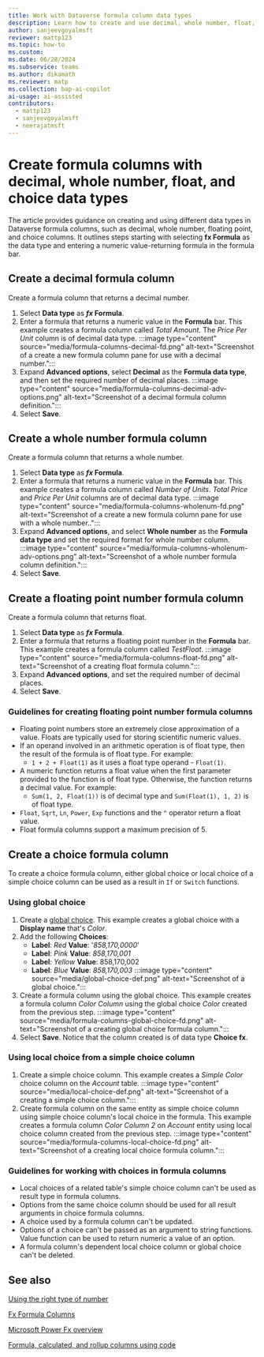 ```yaml
---
title: Work with Dataverse formula column data types
description: Learn how to create and use decimal, whole number, float, and choice data types in formula columns.
author: sanjeevgoyalmsft
reviewer: mattp123
ms.topic: how-to
ms.custom: 
ms.date: 06/28/2024
ms.subservice: teams
ms.author: dikamath
ms.reviewer: matp
ms.collection: bap-ai-copilot
ai-usage: ai-assisted
contributors:
  - mattp123
  - sanjeevgoyalmsft
  - neerajatmsft
---
```

# Create formula columns with decimal, whole number, float, and choice data types

The article provides guidance on creating and using different data types in Dataverse formula columns, such as decimal, whole number, floating point, and choice columns. It outlines steps starting with selecting **fx Formula** as the data type and entering a numeric value-returning formula in the formula bar.

## Create a decimal formula column

Create a formula column that returns a decimal number.

1. Select **Data type** as ***fx* Formula**.
1. Enter a formula that returns a numeric value in the **Formula** bar.
   This example creates a formula column called *Total Amount*. The *Price Per Unit* column is of decimal data type.
   :::image type="content" source="media/formula-columns-decimal-fd.png" alt-text="Screenshot of a create a new formula column pane for use with a decimal number.":::
1. Expand **Advanced options**, select **Decimal** as the **Formula data type**, and then set the required number of decimal places.
  :::image type="content" source="media/formula-columns-decimal-adv-options.png" alt-text="Screenshot of a decimal formula column definition.":::
1. Select **Save**.

## Create a whole number formula column

Create a formula column that returns a whole number.

1. Select **Data type** as ***fx* Formula**.
1. Enter a formula that returns a numeric value in the **Formula** bar.
   This example creates a formula column called *Number of Units*. *Total Price* and *Price Per Unit* columns are of decimal data type.
   :::image type="content" source="media/formula-columns-wholenum-fd.png" alt-text="Screenshot of a create a new formula column pane for use with a whole number..":::
1. Expand **Advanced options**, and select **Whole number** as the **Formula data type** and set the required format for whole number column.
  :::image type="content" source="media/formula-columns-wholenum-adv-options.png" alt-text="Screenshot of a whole number formula column definition.":::
1. Select **Save**.

## Create a floating point number formula column

Create a formula column that returns float.

1. Select **Data type** as ***fx* Formula**.
1. Enter a formula that returns a floating point number in the **Formula** bar.
   This example creates a formula column called *TestFloat*.
   :::image type="content" source="media/formula-columns-float-fd.png" alt-text="Screenshot of a creating float formula column.":::
1. Expand **Advanced options**, and set the required number of decimal places.
1. Select **Save**.

### Guidelines for creating floating point number formula columns

- Floating point numbers store an extremely close approximation of a value. Floats are typically used for storing scientific numeric values.
- If an operand involved in an arithmetic operation is of float type, then the result of the formula is of float type. For example:
   - ```1 + 2 + Float(1)``` as it uses a float type operand - ```Float(1)```.
- A numeric function returns a float value when the first parameter provided to the function is of float type. Otherwise, the function returns a decimal value. For example:
  - ```Sum(1, 2, Float(1))``` is of decimal type and ```Sum(Float(1), 1, 2)``` is of float type.
- ```Float```, ```Sqrt```, ```Ln```, ```Power```, ```Exp``` functions and the ```^``` operator return a float value.
- Float formula columns support a maximum precision of 5.

## Create a choice formula column

To create a choice formula column, either global choice or local choice of a simple choice column can be used as a result in ```If``` or ```Switch``` functions.

### Using global choice

1. Create a [global choice](custom-picklists.md). This example creates a global choice with a **Display name** that's *Color*.
1. Add the following **Choices**:
   - **Label**: *Red* **Value**: '*858,170,0000*'
   - **Label**: *Pink* **Value**: *858,170,001*
   - **Label**: *Yellow* **Value**: 858,170,002
   - **Label**: *Blue* **Value**: *858,170,003*
   :::image type="content" source="media/global-choice-def.png" alt-text="Screenshot of a global choice.":::
1. Create a formula column using the global choice. This example creates a formula column *Color Column* using the global choice *Color* created from the previous step.
   :::image type="content" source="media/formula-columns-global-choice-fd.png" alt-text="Screenshot of a creating global choice formula column.":::
1. Select **Save**. Notice that the column created is of data type **Choice fx**.

### Using local choice from a simple choice column

1. Create a simple choice column. This example creates a *Simple Color* choice column on the *Account* table.
   :::image type="content" source="media/local-choice-def.png" alt-text="Screenshot of a creating a simple choice column.":::
2. Create formula column on the same entity as simple choice column using simple choice column's local choice in the formula. This example creates a formula column *Color Column 2* on *Account* entity using local choice column created from the previous step.
   :::image type="content" source="media/formula-columns-local-choice-fd.png" alt-text="Screenshot of a creating local choice formula column.":::

### Guidelines for working with choices in formula columns

- Local choices of a related table's simple choice column can't be used as result type in formula columns.
- Options from the same choice column should be used for all result arguments in choice formula columns.
- A choice used by a formula column can't be updated.
- Options of a choice can't be passed as an argument to string functions. Value function can be used to return numeric a value of an option.
- A formula column's dependent local choice column or global choice can't be deleted.

## See also

[Using the right type of number](types-of-fields.md#using-the-right-type-of-number)  <br />

[Fx Formula Columns](formula-columns.md)

[Microsoft Power Fx overview](/power-platform/power-fx/overview)

[Formula, calculated, and rollup columns using code](../../developer/data-platform/calculated-rollup-attributes.md)
